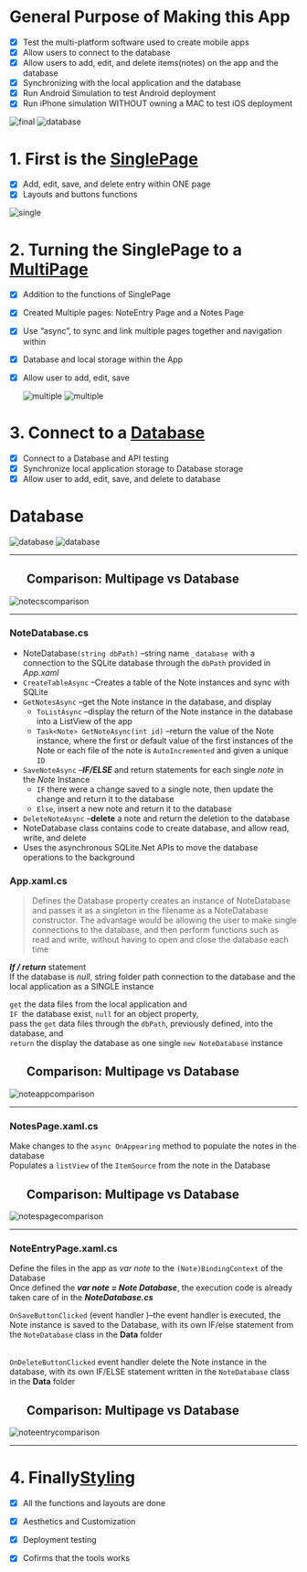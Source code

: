 # General Purpose of Making this App 
- [x] Test the multi-platform software used to create mobile apps 
- [x] Allow users to connect to the database  
- [x] Allow users to add, edit, and delete items(notes) on the app and the database 
- [x] Synchronizing with the local application and the database 
- [x] Run Android Simulation to test Android deployment 
- [x] Run iPhone simulation WITHOUT owning a MAC to test iOS deployment 

![final](https://github.com/thatssotome/Notes/blob/master/finalnote.JPG)
![database](https://github.com/thatssotome/Notes/blob/Database/databasenoteentry.PNG)


# 1. First is the [SinglePage ](https://github.com/thatssotome/Notes/blob/Singlepage/README.md)
- [x] Add, edit, save, and delete entry within ONE page 
- [x] Layouts and buttons functions 

![single](https://github.com/thatssotome/Notes/blob/master/single_entry.PNG) 

# 2. Turning the SinglePage to a [MultiPage](https://github.com/thatssotome/Notes/blob/Multipage/README.md)
- [x] Addition to the functions of SinglePage
- [x] Created Multiple pages: NoteEntry Page and a Notes Page 
- [x] Use “async”, to sync and link multiple pages together  and navigation within 
- [x] Database and local storage within the App
- [x] Allow user to add, edit, save 

   ![multiple](https://github.com/thatssotome/Notes/blob/Multipage/mpp_note_entry.PNG)    ![multiple](https://github.com/thatssotome/Notes/blob/Multipage/mpp_note.PNG) 

# 3. Connect  to a [Database](https://github.com/thatssotome/Notes/blob/Database/README.md)
- [x] Connect to a Database and API testing 
- [x] Synchronize local application storage to Database storage
- [x] Allow user to add, edit, save, and delete to database 
# Database 
![database](https://github.com/thatssotome/Notes/blob/Database/database.PNG) ![database](https://github.com/thatssotome/Notes/blob/Database/databasenoteentry.PNG)


***


&nbsp;&nbsp;&nbsp;&nbsp;&nbsp;&nbsp;Comparison: Multipage vs Database    
 ------
![notecscomparison](https://github.com/thatssotome/Notes/blob/Database/notecscomp.PNG)

***	
### NoteDatabase.cs 
* NoteDatabase`(string dbPath)` –string name `_database `with a connection to the SQLite database through the `dbPath` provided in _App.xaml_ 
* `CreateTableAsync` –Creates a table of the Note instances and sync with SQLite 
* `GetNotesAsync` –get the Note instance in the database, and display 
  * `ToListAsync` –display the return of the Note instance in the database into a ListView of the app 
  * `Task<Note> GetNoteAsync(int id)` –return the value of the Note instance, where the first or default value of the first instances of the Note or each file of the note is `AutoIncremented` and given a unique `ID` 
* `SaveNoteAsync` –**_IF/ELSE_** and return statements for each single _note_ in the _Note_ Instance
  * `IF` there were a change saved to a single note, then update the change and return it to the database 
  * `Else`, insert a new note and return it to the database 
* `DeleteNoteAsync` –**delete** a note and return the deletion to the database 
* NoteDatabase class contains code to create database, and allow read, write, and delete 
* Uses the asynchronous SQLite.Net APIs to move the database operations to the background 

### App.xaml.cs 
> Defines the Database property creates an instance of NoteDatabase and passes it as a singleton in the filename as a NoteDatabase constructor.  The advantage would be allowing the user to make single connections to the database, and then perform functions such as read and write, without having to open and close the database each time 

_**If / return**_ statement 
<br>If the database is _null_, string folder path connection to the database and the local application as a SINGLE instance</br>  

`get` the data files from the local application and 
<br>`IF `the database exist, 
  `null` for an object property, 
<br>pass the `get` data files through the `dbPath`, previously defined, into the database, and 
<br>`return` the display the database as one single `new NoteDatabase` instance </br>
 
&nbsp;&nbsp;&nbsp;&nbsp;&nbsp;&nbsp;Comparison: Multipage vs Database    
 ------
![noteappcomparison](https://github.com/thatssotome/Notes/blob/Database/noteappcomp.PNG)

***
### NotesPage.xaml.cs 
Make changes to the `async OnAppearing` method to populate the notes in the database 
<br>Populates a `listView` of the `ItemSource` from the note in the Database 

 &nbsp;&nbsp;&nbsp;&nbsp;&nbsp;&nbsp;Comparison: Multipage vs Database    
 ------
   ![notespagecomparison](https://github.com/thatssotome/Notes/blob/Database/notespagecomp.PNG)

***

### NoteEntryPage.xaml.cs 
Define the files in the app as _var note_ to the `(Note)BindingContext` of the Database 
<br>Once defined the _**var note = Note Database**_,  the execution code is already taken care of in the _**NoteDatabase.cs**_ 

`OnSaveButtonClicked`  (event handler )–the   event handler is executed, the Note instance is saved to the Database, with its own IF/else statement from the `NoteDatabase` class in the **Data** folder

<br>`OnDeleteButtonClicked` event handler delete the Note instance in the database, with its own IF/ELSE statement written in the `NoteDatabase` class in the **Data** folder 

 &nbsp;&nbsp;&nbsp;&nbsp;&nbsp;&nbsp;Comparison: Multipage vs Database    
 ------
![noteentrycomparison](https://github.com/thatssotome/Notes/blob/Database/noteentrycomp.PNG) 

***
# 4. Finally[Styling](https://github.com/thatssotome/Notes/tree/Styling)
- [x] All the functions and layouts are done 
- [x] Aesthetics and Customization
- [x] Deployment testing 
- [x] Cofirms that the tools works

